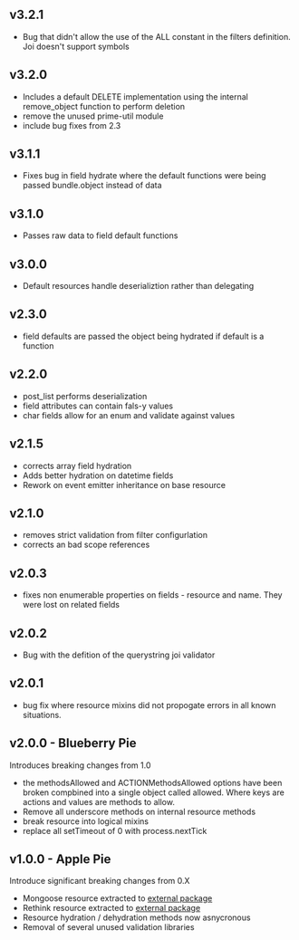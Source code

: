v3.2.1
------

* Bug that didn't allow the use of the ALL constant in the filters definition. Joi doesn't support symbols

v3.2.0
------

* Includes a default DELETE implementation using the internal remove_object function to perform deletion
* remove the unused prime-util module
* include bug fixes from 2.3

v3.1.1
------

* Fixes bug in field hydrate where the default functions were being passed bundle.object instead of data

v3.1.0
------

* Passes raw data to field default functions

v3.0.0
------
* Default resources handle deserializtion rather than delegating

v2.3.0
------
* field defaults are passed the object being hydrated if default is a function

v2.2.0
------

* post_list performs deserialization
* field attributes can contain fals-y values
* char fields allow for an enum and validate against values

v2.1.5
------
* corrects array field hydration
* Adds better hydration on datetime fields
* Rework on event emitter inheritance on base resource

v2.1.0
------
* removes strict validation from filter configurlation
* corrects an bad scope references


v2.0.3
------

* fixes non enumerable properties on fields - resource and name. They were lost on related fields

v2.0.2
------

* Bug with the defition of the querystring joi validator

v2.0.1
------

* bug fix where resource mixins did not propogate errors in all known situations. 

v2.0.0 - Blueberry Pie
----------------------
Introduces breaking changes from 1.0

* the methodsAllowed and ACTIONMethodsAllowed options have been broken compbined into a single object called allowed. Where keys are actions and values are methods to allow.
* Remove all underscore methods on internal resource methods
* break resource into logical mixins
* replace all setTimeout of 0 with process.nextTick

v1.0.0 - Apple Pie
------------------
Introduce significant breaking changes from 0.X

* Mongoose resource extracted to [external package](https://github.com/esatterwhite/tastypie-mongo)
* Rethink resource extracted to [external package](https://github.com/esatterwhite/tastypie-rethink)
* Resource hydration / dehydration methods now asnycronous
* Removal of several unused validation libraries
